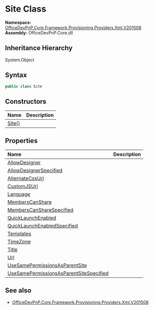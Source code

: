 # Site Class
  

**Namespace:** [OfficeDevPnP.Core.Framework.Provisioning.Providers.Xml.V201508](OfficeDevPnP.Core.Framework.Provisioning.Providers.Xml.V201508.md)  
**Assembly:** OfficeDevPnP.Core.dll  
## Inheritance Hierarchy
System.Object  
## Syntax
```C#
public class Site
```
## Constructors
|**Name**|**Description**|
|:-----|:-----|
| [Site()](OfficeDevPnP.Core.Framework.Provisioning.Providers.Xml.V201508.Site.ctor1.md) |  
## Properties
|**Name**|**Description**|
|:-----|:-----|
| [AllowDesigner](OfficeDevPnP.Core.Framework.Provisioning.Providers.Xml.V201508.Site.AllowDesigner.md) | 
| [AllowDesignerSpecified](OfficeDevPnP.Core.Framework.Provisioning.Providers.Xml.V201508.Site.AllowDesignerSpecified.md) | 
| [AlternateCssUrl](OfficeDevPnP.Core.Framework.Provisioning.Providers.Xml.V201508.Site.AlternateCssUrl.md) | 
| [CustomJSUrl](OfficeDevPnP.Core.Framework.Provisioning.Providers.Xml.V201508.Site.CustomJSUrl.md) | 
| [Language](OfficeDevPnP.Core.Framework.Provisioning.Providers.Xml.V201508.Site.Language.md) | 
| [MembersCanShare](OfficeDevPnP.Core.Framework.Provisioning.Providers.Xml.V201508.Site.MembersCanShare.md) | 
| [MembersCanShareSpecified](OfficeDevPnP.Core.Framework.Provisioning.Providers.Xml.V201508.Site.MembersCanShareSpecified.md) | 
| [QuickLaunchEnabled](OfficeDevPnP.Core.Framework.Provisioning.Providers.Xml.V201508.Site.QuickLaunchEnabled.md) | 
| [QuickLaunchEnabledSpecified](OfficeDevPnP.Core.Framework.Provisioning.Providers.Xml.V201508.Site.QuickLaunchEnabledSpecified.md) | 
| [Templates](OfficeDevPnP.Core.Framework.Provisioning.Providers.Xml.V201508.Site.Templates.md) | 
| [TimeZone](OfficeDevPnP.Core.Framework.Provisioning.Providers.Xml.V201508.Site.TimeZone.md) | 
| [Title](OfficeDevPnP.Core.Framework.Provisioning.Providers.Xml.V201508.Site.Title.md) | 
| [Url](OfficeDevPnP.Core.Framework.Provisioning.Providers.Xml.V201508.Site.Url.md) | 
| [UseSamePermissionsAsParentSite](OfficeDevPnP.Core.Framework.Provisioning.Providers.Xml.V201508.Site.UseSamePermissionsAsParentSite.md) | 
| [UseSamePermissionsAsParentSiteSpecified](OfficeDevPnP.Core.Framework.Provisioning.Providers.Xml.V201508.Site.UseSamePermissionsAsParentSiteSpecified.md) | 
## See also
- [OfficeDevPnP.Core.Framework.Provisioning.Providers.Xml.V201508](OfficeDevPnP.Core.Framework.Provisioning.Providers.Xml.V201508.md)
